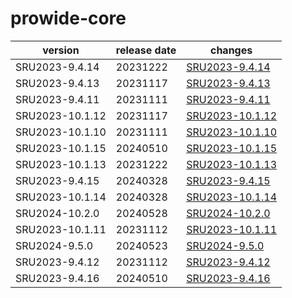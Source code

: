 # prowide-core

|     version     | release date |                     changes                      |
|-----------------|--------------|--------------------------------------------------|
| SRU2023-9.4.14  | 20231222     | [SRU2023-9.4.14](./SRU2023-9.4.14-20231222.md)   |
| SRU2023-9.4.13  | 20231117     | [SRU2023-9.4.13](./SRU2023-9.4.13-20231117.md)   |
| SRU2023-9.4.11  | 20231111     | [SRU2023-9.4.11](./SRU2023-9.4.11-20231111.md)   |
| SRU2023-10.1.12 | 20231117     | [SRU2023-10.1.12](./SRU2023-10.1.12-20231117.md) |
| SRU2023-10.1.10 | 20231111     | [SRU2023-10.1.10](./SRU2023-10.1.10-20231111.md) |
| SRU2023-10.1.15 | 20240510     | [SRU2023-10.1.15](./SRU2023-10.1.15-20240510.md) |
| SRU2023-10.1.13 | 20231222     | [SRU2023-10.1.13](./SRU2023-10.1.13-20231222.md) |
| SRU2023-9.4.15  | 20240328     | [SRU2023-9.4.15](./SRU2023-9.4.15-20240328.md)   |
| SRU2023-10.1.14 | 20240328     | [SRU2023-10.1.14](./SRU2023-10.1.14-20240328.md) |
| SRU2024-10.2.0  | 20240528     | [SRU2024-10.2.0](./SRU2024-10.2.0-20240528.md)   |
| SRU2023-10.1.11 | 20231112     | [SRU2023-10.1.11](./SRU2023-10.1.11-20231112.md) |
| SRU2024-9.5.0   | 20240523     | [SRU2024-9.5.0](./SRU2024-9.5.0-20240523.md)     |
| SRU2023-9.4.12  | 20231112     | [SRU2023-9.4.12](./SRU2023-9.4.12-20231112.md)   |
| SRU2023-9.4.16  | 20240510     | [SRU2023-9.4.16](./SRU2023-9.4.16-20240510.md)   |


